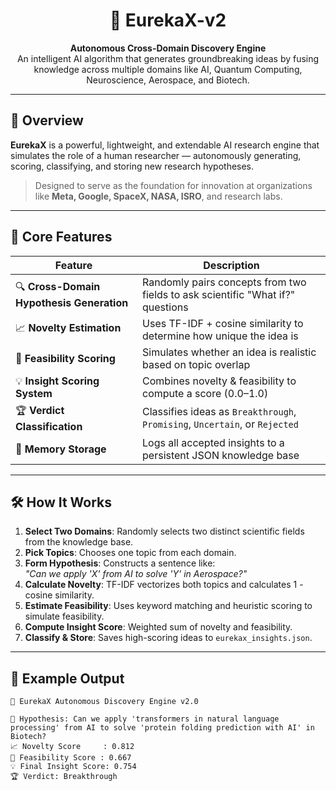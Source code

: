 <h1 align="center">🚀 EurekaX-v2</h1>
<p align="center">
  <b>Autonomous Cross-Domain Discovery Engine</b><br>
  An intelligent AI algorithm that generates groundbreaking ideas by fusing knowledge across multiple domains like AI, Quantum Computing, Neuroscience, Aerospace, and Biotech.
</p>

---

## 📘 Overview

**EurekaX** is a powerful, lightweight, and extendable AI research engine that simulates the role of a human researcher — autonomously generating, scoring, classifying, and storing new research hypotheses.

> Designed to serve as the foundation for innovation at organizations like **Meta, Google, SpaceX, NASA, ISRO**, and research labs.

---

## 🎯 Core Features

| Feature | Description |
|--------|-------------|
| 🔍 **Cross-Domain Hypothesis Generation** | Randomly pairs concepts from two fields to ask scientific "What if?" questions |
| 📈 **Novelty Estimation** | Uses TF-IDF + cosine similarity to determine how unique the idea is |
| 🧠 **Feasibility Scoring** | Simulates whether an idea is realistic based on topic overlap |
| 💡 **Insight Scoring System** | Combines novelty & feasibility to compute a score (0.0–1.0) |
| 🏆 **Verdict Classification** | Classifies ideas as `Breakthrough`, `Promising`, `Uncertain`, or `Rejected` |
| 💾 **Memory Storage** | Logs all accepted insights to a persistent JSON knowledge base |

---

## 🛠 How It Works

1. **Select Two Domains**: Randomly selects two distinct scientific fields from the knowledge base.
2. **Pick Topics**: Chooses one topic from each domain.
3. **Form Hypothesis**: Constructs a sentence like:  
   _"Can we apply 'X' from AI to solve 'Y' in Aerospace?"_
4. **Calculate Novelty**: TF-IDF vectorizes both topics and calculates 1 - cosine similarity.
5. **Estimate Feasibility**: Uses keyword matching and heuristic scoring to simulate feasibility.
6. **Compute Insight Score**: Weighted sum of novelty and feasibility.
7. **Classify & Store**: Saves high-scoring ideas to `eurekax_insights.json`.

---

## 🧠 Example Output

```text
🚀 EurekaX Autonomous Discovery Engine v2.0

🧠 Hypothesis: Can we apply 'transformers in natural language processing' from AI to solve 'protein folding prediction with AI' in Biotech?
📈 Novelty Score     : 0.812
🔬 Feasibility Score : 0.667
💡 Final Insight Score: 0.754
🏆 Verdict: Breakthrough
